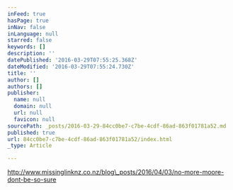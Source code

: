 ```yaml
---
inFeed: true
hasPage: true
inNav: false
inLanguage: null
starred: false
keywords: []
description: ''
datePublished: '2016-03-29T07:55:25.368Z'
dateModified: '2016-03-29T07:55:24.730Z'
title: ''
author: []
authors: []
publisher:
  name: null
  domain: null
  url: null
  favicon: null
sourcePath: _posts/2016-03-29-84cc0be7-c7be-4cdf-86ad-863f01781a52.md
published: true
url: 84cc0be7-c7be-4cdf-86ad-863f01781a52/index.html
_type: Article

---
```

http://www.missinglinknz.co.nz/blog\_posts/2016/04/03/no-more-moore-dont-be-so-sure